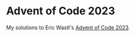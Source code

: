 # Advent of Code 2023

My solutions to Eric Wastl's [Advent of Code 2023](https://adventofcode.com/2023).
